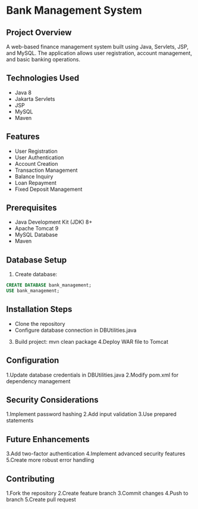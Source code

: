 # Bank Management System

## Project Overview
A web-based finance management system built using Java, Servlets, JSP, and MySQL. The application allows user registration, account management, and basic banking operations.

## Technologies Used
- Java 8
- Jakarta Servlets
- JSP
- MySQL
- Maven

## Features
- User Registration
- User Authentication
- Account Creation
- Transaction Management
- Balance Inquiry
- Loan Repayment
- Fixed Deposit Management

## Prerequisites
- Java Development Kit (JDK) 8+
- Apache Tomcat 9
- MySQL Database
- Maven

## Database Setup
1. Create database:
```sql
CREATE DATABASE bank_management;
USE bank_management;
```
## Installation Steps

- Clone the repository
- Configure database connection in DBUtilities.java
3. Build project: mvn clean package
4.Deploy WAR file to Tomcat

## Configuration

1.Update database credentials in DBUtilities.java
2.Modify pom.xml for dependency management

## Security Considerations

1.Implement password hashing
2.Add input validation
3.Use prepared statements

## Future Enhancements

3.Add two-factor authentication
4.Implement advanced security features
5.Create more robust error handling

## Contributing

1.Fork the repository
2.Create feature branch
3.Commit changes
4.Push to branch
5.Create pull request
